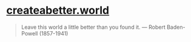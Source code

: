 # [createabetter.world](https://createabetter.world)

> Leave this world a little better than you found it. — Robert Baden-Powell (1857-1941)
